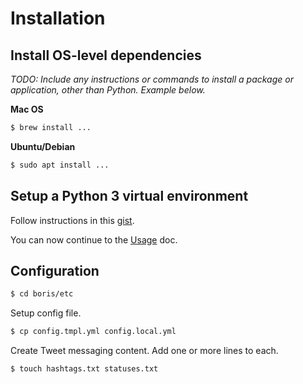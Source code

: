 # Installation


## Install OS-level dependencies

_TODO: Include any instructions or commands to install a package or application, other than Python. Example below._

**Mac OS**

```bash
$ brew install ...
```

**Ubuntu/Debian**

```bash
$ sudo apt install ...
```


## Setup a Python 3 virtual environment

Follow instructions in this [gist](https://gist.github.com/MichaelCurrin/3a4d14ba1763b4d6a1884f56a01412b7).


You can now continue to the [Usage](/docs/usage.md) doc.


## Configuration


```bash
$ cd boris/etc
```

Setup config file.

```bash
$ cp config.tmpl.yml config.local.yml
```

Create Tweet messaging content. Add one or more lines to each.

```bash
$ touch hashtags.txt statuses.txt
```
